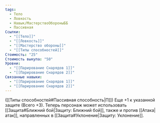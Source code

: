 ```yaml
---
tags:
  - Тело
  - Ловкость
  - Навык/МастерствоОбороныББ
  - Пассивная
Ссылки:
  - "[[Тело]]"
  - "[[Ловкость]]"
  - "[[Мастерство обороны]]"
  - "[[Типы способностей]]"
Стоимость: "25"
Стоимость выкупа: "50"
Уровни:
  - "[[Парирование Снарядов 1]]"
  - "[[Парирование Снарядов 2]]"
Связанные навыки:
  - "[[Парирование Снарядов 1]]"
  - "[[Парирование Снарядов 2]]"
---
```

([[Типы способностей#Пассивная способность|П]]) Еще +1 к указанной защите (Всего +3). Теперь персонаж может использовать [[Защита#Ближний бой|Защиту: Ближний бой]], также и против [[Атака|атак]], направленных в [[Защита#Уклонение|Защиту: Уклонение]]. 